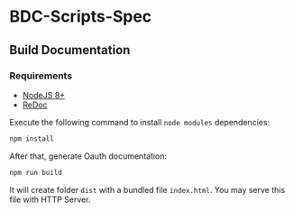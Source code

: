 # BDC-Scripts-Spec

## Build Documentation

### Requirements

- [NodeJS 8+](https://nodejs.org/en/)
- [ReDoc](https://github.com/Redocly/redoc)

Execute the following command to install `node modules` dependencies:

```bash
npm install
```

After that, generate Oauth documentation:

```bash
npm run build
```

It will create folder `dist` with a bundled file `index.html`. You may serve this file with HTTP Server.

